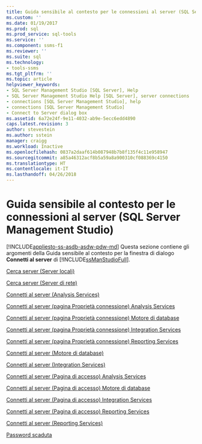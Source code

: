 ```yaml
---
title: Guida sensibile al contesto per le connessioni al server (SQL Server Management Studio) | Microsoft Docs
ms.custom: ''
ms.date: 01/19/2017
ms.prod: sql
ms.prod_service: sql-tools
ms.service: ''
ms.component: ssms-f1
ms.reviewer: ''
ms.suite: sql
ms.technology:
- tools-ssms
ms.tgt_pltfrm: ''
ms.topic: article
helpviewer_keywords:
- SQL Server Management Studio [SQL Server], Help
- SQL Server Management Studio Help [SQL Server], server connections
- connections [SQL Server Management Studio], help
- connections [SQL Server Management Studio]
- Connect to Server dialog box
ms.assetid: 6a72e24f-9e11-4032-ab9e-5ecc6edd4890
caps.latest.revision: 3
author: stevestein
ms.author: sstein
manager: craigg
ms.workload: Inactive
ms.openlocfilehash: 0837a2daaf614b087948b7b8f135f4c11e958947
ms.sourcegitcommit: a85a46312acf8b5a59a8a900310cf088369c4150
ms.translationtype: HT
ms.contentlocale: it-IT
ms.lasthandoff: 04/26/2018
---
```

# <a name="f1-help-for-server-connections-sql-server-management-studio"></a>Guida sensibile al contesto per le connessioni al server (SQL Server Management Studio)
[!INCLUDE[appliesto-ss-asdb-asdw-pdw-md](../../includes/appliesto-ss-asdb-asdw-pdw-md.md)]
Questa sezione contiene gli argomenti della Guida sensibile al contesto per la finestra di dialogo **Connetti al server** di [!INCLUDE[ssManStudioFull](../../includes/ssmanstudiofull_md.md)].  
  
[Cerca server &#40;Server locali&#41;](../../ssms/f1-help/browse-for-servers-local-servers.md)  
  
[Cerca server &#40;Server di rete&#41;](../../ssms/f1-help/browse-for-servers-network-servers.md)  
  
[Connetti al server &#40;Analysis Services&#41;](../../ssms/f1-help/connect-to-server-analysis-services.md)  
  
[Connetti al server &#40;pagina Proprietà connessione&#41; Analysis Services](../../ssms/f1-help/connect-to-server-connection-properties-page-analysis-services.md)  
  
[Connetti al server &#40;pagina Proprietà connessione&#41; Motore di database](../../ssms/f1-help/connect-to-server-connection-properties-page-database-engine.md)  
  
[Connetti al server &#40;pagina Proprietà connessione&#41; Integration Services](../../ssms/f1-help/connect-to-server-connection-properties-page-integration-services.md)  
  
[Connetti al server &#40;pagina Proprietà connessione&#41; Reporting Services](../../ssms/f1-help/connect-to-server-connection-properties-page-reporting-services.md)  
  
[Connetti al server &#40;Motore di database&#41;](../../ssms/f1-help/connect-to-server-database-engine.md)  
  
[Connetti al server &#40;Integration Services&#41;](../../ssms/f1-help/connect-to-server-integration-services.md)  
  
[Connetti al server &#40;Pagina di accesso&#41; Analysis Services](../../ssms/f1-help/connect-to-server-login-page-analysis-services.md)  
  
[Connetti al server &#40;Pagina di accesso&#41; Motore di database](../../ssms/f1-help/connect-to-server-login-page-database-engine.md)  
  
[Connetti al server &#40;Pagina di accesso&#41; Integration Services](../../ssms/f1-help/connect-to-server-login-page-integration-services.md)  
  
[Connetti al server &#40;Pagina di accesso&#41; Reporting Services](../../ssms/f1-help/connect-to-server-login-page-reporting-services.md)  
  
[Connetti al server &#40;Reporting Services&#41;](../../ssms/f1-help/connect-to-server-reporting-services.md)  
  
[Password scaduta](../../ssms/f1-help/password-expired.md)  
  
